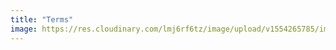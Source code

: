 ```yaml
---
title: "Terms"  
image: https://res.cloudinary.com/lmj6rf6tz/image/upload/v1554265785/img/1920x1080/img4.jpg
---    
```

